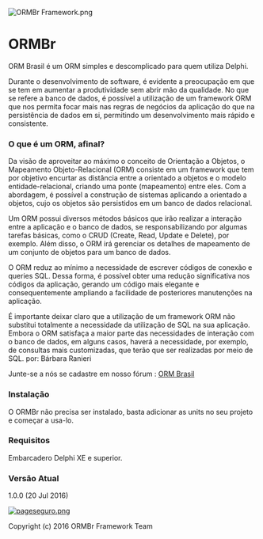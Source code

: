 ![ORMBr Framework.png](https://bitbucket.org/repo/eKn5nG/images/1658780227-ORMBr%20Framework.png)

# ORMBr
ORM Brasil é um ORM simples e descomplicado para quem utiliza Delphi.

Durante o desenvolvimento de software, é evidente a preocupação em que se tem em aumentar a produtividade sem abrir mão da qualidade. No que se refere a banco de dados, é possível a utilização de um framework ORM que nos permita focar mais nas regras de negócios da aplicação do que na persistência de dados em si, permitindo um desenvolvimento mais rápido e consistente.

### O que é um ORM, afinal? ###

Da visão de aproveitar ao máximo o conceito de Orientação a Objetos, o Mapeamento Objeto-Relacional (ORM) consiste em um framework que tem por objetivo encurtar as distância entre a orientado a objetos e o modelo entidade-relacional, criando uma ponte (mapeamento) entre eles. Com a abordagem, é possível a construção de sistemas aplicando a orientado a objetos, cujo os objetos são persistidos em um banco de dados relacional.

Um ORM possui diversos métodos básicos que irão realizar a interação entre a aplicação e o banco de dados, se responsabilizando por algumas tarefas básicas, como o CRUD (Create, Read, Update e Delete), por exemplo. Além disso, o ORM irá gerenciar os detalhes de mapeamento de um conjunto de objetos para um banco de dados.

O ORM reduz ao mínimo a necessidade de escrever códigos de conexão e queries SQL. Dessa forma, é possível obter uma redução significativa nos códigos da aplicação, gerando um código mais elegante e consequentemente ampliando a facilidade de posteriores manutenções na aplicação.

É importante deixar claro que a utilização de um framework ORM não substitui totalmente a necessidade da utilização de SQL na sua aplicação. Embora o ORM satisfaça a maior parte das necessidades de interação com o banco de dados, em alguns casos, haverá a necessidade, por exemplo, de consultas mais customizadas, que terão que ser realizadas por meio de SQL. 
por: Bárbara Ranieri

Junte-se a nós se cadastre em nosso fórum : [ORM Brasil](http://www.ormbr.com.br/)

### Instalação ###
O ORMBr não precisa ser instalado, basta adicionar as units no seu projeto e começar a usa-lo.

### Requisitos ###
Embarcadero Delphi XE e superior.

### Versão Atual ###
1.0.0 (20 Jul 2016)

[![pageseguro.png](https://bitbucket.org/repo/eKn5nG/images/3617955287-pageseguro.png)](https://pag.ae/bglQrWD)

Copyright (c) 2016 ORMBr Framework Team